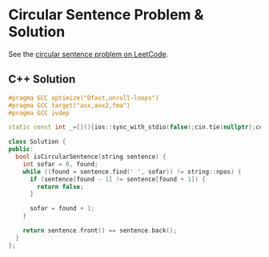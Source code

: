 # Circular Sentence Problem & Solution

See the [circular sentence problem on LeetCode](https://leetcode.com/problems/circular-sentence).

## C++ Solution

```cpp
#pragma GCC optimize("Ofast,unroll-loops")
#pragma GCC target("avx,avx2,fma")
#pragma GCC ivdep

static const int _=[](){ios::sync_with_stdio(false);cin.tie(nullptr);cout.tie(nullptr);return 0;}();

class Solution {
public:
  bool isCircularSentence(string sentence) {
    int sofar = 0, found;
    while ((found = sentence.find(' ', sofar)) != string::npos) {
      if (sentence[found - 1] != sentence[found + 1]) {
        return false;
      }

      sofar = found + 1;
    }

    return sentence.front() == sentence.back();
  }
};
```
